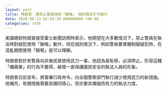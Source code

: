 ```yaml
---
layout: post
title: 特朗普：應禁止警員使用「鎖喉」　個別情況才可施行
date: 2020-06-13 02:54:29.000000000 +08:00
categories: rthk
---
```


美國總統特朗普接受霍士新聞訪問時表示，他期望在大多數情況下，禁止警員在執法時對疑犯使用「鎖喉」動作，但在個別情況下，例如警員要單獨制服疑犯時，在混亂期間使用「鎖喉」是可以理解。

特朗普對於有警員向非裔民眾使用武力一事，他認為是恥辱，必須停止，形容這種「爛蘋果」的行為不要得，破壞一直保護國民安全的執法人員的形象。

特朗普日前宣布，將簽署行政命令，向全國警察部門執行減少使用武力的新措施。他補充，有關措施需要具備同情心，但亦要具備強而有力的執法力度。
